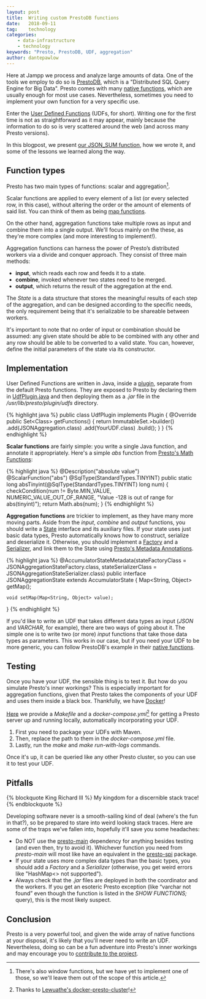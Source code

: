 ```yaml
---
layout: post
title:  Writing custom PrestoDB functions
date:   2018-09-11
tag:    technology
categories:
    - data-infrastructure
    - technology
keywords: "Presto, PrestoDB, UDF, aggregation"
author: dantepawlow
---
```


<!--excerpt.start-->

Here at Jampp we process and analyze large amounts of data.
One of the tools we employ to do so is [PrestoDB](https://prestodb.io/), which is a "Distributed SQL Query Engine for Big Data".
Presto comes with many [native functions](https://prestodb.io/docs/current/functions.html), which are usually enough for most use cases. Nevertheless, sometimes you need to implement your own function for a very specific use.

Enter the [User Defined Functions](https://prestodb.io/docs/current/develop/functions.html) (UDFs, for short).
Writing one for the first time is not as straightforward as it may appear, mainly because the information to do so is very scattered around the web (and across many Presto versions).

In this blogpost, we present [our JSON_SUM function](https://github.com/jampp/presto-udfs), how we wrote it, and some of the lessons we learned along the way.

<!--excerpt.end-->

## Function types

Presto has two main types of functions: scalar and aggregation[^1].

[^1]: There's also window functions, but we have yet to implement one of those, so we'll leave them out of the scope of this article.

Scalar functions are applied to every element of a list (or every selected row, in this case), without altering the order or the amount of elements of said list.
You can think of them as being [map functions](https://en.wikipedia.org/wiki/Map_(higher-order_function)).

On the other hand, aggregation functions take multiple rows as input and combine them into a single output.
We'll focus mainly on the these, as they're more complex (and more interesting to implement!).

Aggregation functions can harness the power of Presto’s distributed workers via a divide and conquer approach.
They consist of three main methods:

* __input__, which reads each row and feeds it to a state.
* __combine__, invoked whenever two states need to be merged.
* __output__, which returns the result of the aggregation at the end.

The _State_ is a data structure that stores the meaningful results of each step of the aggregation, and can be designed according to the specific needs, the only requirement being that it's serializable to be shareable between workers.

It's important to note that no order of input or combination should be assumed: any given state should be able to be combined with any other and any row should be able to be converted to a valid state.
You can, however, define the initial parameters of the state via its constructor.

## Implementation

User Defined Functions are written in Java, inside a [plugin](https://prestodb.io/docs/current/develop/spi-overview.html), separate from the default Presto functions.
They are exposed to Presto by declaring them in [UdfPlugin.java](https://github.com/jampp/presto-udfs/blob/master/presto-udfs/src/main/java/com/jampp/presto/udfs/UdfPlugin.java) and then deploying them as a _.jar_ file in the _/usr/lib/presto/plugin/udfs_ directory.

{% highlight java %}
public class UdfPlugin
        implements Plugin
{
    @Override
    public Set<Class<?>> getFunctions()
    {
        return ImmutableSet.<Class<?>>builder()
                .add(JSONAggregation.class)
                .add(YourUDF.class)
                .build();
    }
}
{% endhighlight %}

**Scalar functions** are fairly simple: you write a single Java function, and annotate it appropriately.
Here's a simple _abs_ function from [Presto's Math Functions](https://github.com/prestodb/presto/blob/3060c65a1812c6c8b0c2ab725b0184dbad67f0ed/presto-main/src/main/java/com/facebook/presto/operator/scalar/MathFunctions.java#L93):

{% highlight java %}
@Description("absolute value")
@ScalarFunction("abs")
@SqlType(StandardTypes.TINYINT)
public static long absTinyint(@SqlType(StandardTypes.TINYINT) long num)
{
    checkCondition(num != Byte.MIN_VALUE, NUMERIC_VALUE_OUT_OF_RANGE, "Value -128 is out of range for abs(tinyint)");
    return Math.abs(num);
}
{% endhighlight %}

**Aggregation functions** are trickier to implement, as they have many more moving parts.
Aside from the _input_, _combine_ and _output_ functions, you should write a [State](https://github.com/jampp/presto-udfs/blob/master/presto-udfs/src/main/java/com/jampp/presto/udfs/aggregation/state/JSONAggregationState.java) interface and its auxiliary files.
If your state uses just basic data types, Presto automatically knows how to construct, serialize and deserialize it.
Otherwise, you should implement a [Factory](https://github.com/jampp/presto-udfs/blob/master/presto-udfs/src/main/java/com/jampp/presto/udfs/aggregation/state/JSONAggregationStateFactory.java) and a [Serializer](https://github.com/jampp/presto-udfs/blob/master/presto-udfs/src/main/java/com/jampp/presto/udfs/aggregation/state/JSONAggregationStateSerializer.java), and link them to the State using [Presto's Metadata Annotations](https://github.com/prestodb/presto/tree/3060c65a1812c6c8b0c2ab725b0184dbad67f0ed/presto-main/src/main/java/com/facebook/presto/metadata).

{% highlight java %}
@AccumulatorStateMetadata(stateFactoryClass = JSONAggregationStateFactory.class, stateSerializerClass = JSONAggregationStateSerializer.class)
public interface JSONAggregationState
        extends AccumulatorState
{
    Map<String, Object> getMap();

    void setMap(Map<String, Object> value);
}
{% endhighlight %}

If you'd like to write an UDF that takes different data types as input (_JSON_ and _VARCHAR_, for example), there are two ways of going about it.
The simple one is to write two (or more) _input_ functions that take those data types as parameters.
This works in our case, but if you need your UDF to be more generic, you can follow PrestoDB's example in their [native functions](https://github.com/prestodb/presto/tree/master/presto-main/src/main/java/com/facebook/presto/operator/aggregation).

## Testing

Once you have your UDF, the sensible thing is to test it.
But how do you simulate Presto's inner workings? This is especially important for aggregation functions, given that Presto takes the components of your UDF and uses them inside a black box.
Thankfully, we have [Docker](https://www.docker.com/)!

[Here](https://github.com/jampp/presto-udfs/tree/master/docker-presto-cluster) we provide a _Makefile_ and a _docker-compose.yml_[^2] for getting a Presto server up and running locally, automatically incorporating your UDF.

1. First you need to package your UDFs with Maven.
2. Then, replace the path to them in the _docker-compose.yml_ file.
3. Lastly, run the _make_ and _make run-with-logs_ commands.

[^2]: Thanks to [Lewuathe's docker-presto-cluster](https://github.com/Lewuathe/docker-presto-cluster)!

Once it's up, it can be queried like any other Presto cluster, so you can use it to test your UDF.

## Pitfalls

{% blockquote King Richard III %}
My kingdom for a discernible stack trace!
{% endblockquote %}

Developing software never is a smooth-sailing kind of deal (where's the fun in that?), so be prepared to stare into weird looking stack traces.
Here are some of the traps we've fallen into, hopefully it'll save you some headaches:

* Do NOT use the [presto-main](https://mvnrepository.com/artifact/com.facebook.presto/presto-main) dependency for anything besides testing (and even then, try to avoid it). Whichever function you need from _presto-main_ will most like have an equivalent in the [presto-spi](https://mvnrepository.com/artifact/com.facebook.presto/presto-spi) package.
* If your state uses more complex data types than the basic types, you should add a _Factory_ and a _Serializer_ (otherwise, you get weird errors like "HashMap<> not supported").
* Always check that the _.jar_ files are deployed in both the coordinator and the workers. If you get an esoteric Presto exception (like “varchar not found” even though the function is listed in the _SHOW FUNCTIONS;_ query), this is the most likely suspect.

## Conclusion

Presto is a very powerful tool, and given the wide array of native functions at your disposal, it's likely that you'll never need to write an UDF.
Nevertheless, doing so can be a fun adventure into Presto's inner workings and may encourage you to [contribute to the project](https://github.com/prestodb/presto/blob/master/CONTRIBUTING.md).
